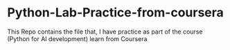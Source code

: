 # Python-Lab-Practice-from-coursera
This Repo contains the file that, I have practice as part of the course (Python for AI development) learn from Coursera
